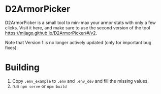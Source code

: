 # D2ArmorPicker

D2ArmorPicker is a small tool to min-max your armor stats with only a few clicks.
Visit it here, and make sure to use the second version of the tool https://mijago.github.io/D2ArmorPicker/#/v2.

Note that Version 1 is no longer actively updated (only for important bug fixes).

# Building
1) Copy `.env_example` to `.env` and `.env_dev` and fill the missing values.
2) run `npm serve` or `npm build`
